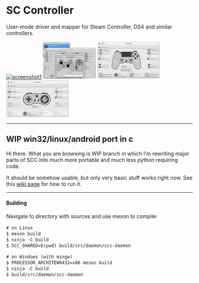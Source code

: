 SC Controller
=============

User-mode driver and mapper for Steam Controller, DS4 and similar controllers.

[![screenshot1](docs/screenshot1-tn.png?raw=true)](docs/screenshot1.png?raw=true)
[![screenshot2](docs/screenshot2-tn.png?raw=true)](docs/screenshot2.png?raw=true)
[![screenshot3](docs/screenshot3-tn.png?raw=true)](docs/screenshot3.png?raw=true)
[![screenshot3](docs/screenshot4-tn.png?raw=true)](docs/screenshot4.png?raw=true)

-----------

## WIP win32/linux/android port in c

Hi there. What you are browsing is WIP branch in which I'm rewriting major parts of SCC into much more portable and much less python requiring code.

It should be somehow usable, but only very basic stuff works right now.
See this [wiki page](https://github.com/kozec/sc-controller/wiki/Running-SC-Controller-on-Windows) for how to run it.

-----------

#### Building

Navigate to directory with sources and use meson to compile:

```
# on Linux
$ meson build
$ ninja -C build
$ SCC_SHARED=$(pwd) build/src/daemon/scc-daemon
```

```
# on Windows (with mingw)
$ PROCESSOR_ARCHITEW6432=x86 meson build
$ ninja -C build
$ build/src/daemon/scc-daemon
```
